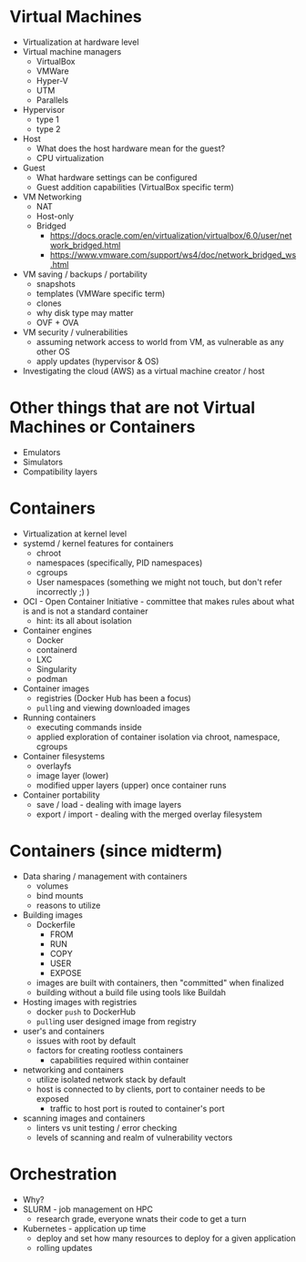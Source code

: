 # Virtual Machines

- Virtualization at hardware level
- Virtual machine managers
  - VirtualBox
  - VMWare
  - Hyper-V
  - UTM
  - Parallels
- Hypervisor
  - type 1
  - type 2
- Host
  - What does the host hardware mean for the guest?
  - CPU virtualization
- Guest
  - What hardware settings can be configured
  - Guest addition capabilities (VirtualBox specific term)
- VM Networking
  - NAT
  - Host-only
  - Bridged
    - https://docs.oracle.com/en/virtualization/virtualbox/6.0/user/network_bridged.html
    - https://www.vmware.com/support/ws4/doc/network_bridged_ws.html
- VM saving / backups / portability
  - snapshots
  - templates (VMWare specific term)
  - clones
  - why disk type may matter
  - OVF + OVA
- VM security / vulnerabilities
  - assuming network access to world from VM, as vulnerable as any other OS
  - apply updates (hypervisor & OS)
- Investigating the cloud (AWS) as a virtual machine creator / host

# Other things that are not Virtual Machines or Containers

- Emulators
- Simulators
- Compatibility layers

# Containers

- Virtualization at kernel level
- systemd / kernel features for containers
  - chroot
  - namespaces (specifically, PID namespaces)
  - cgroups
  - User namespaces (something we might not touch, but don't refer incorrectly ;) )
- OCI - Open Container Initiative - committee that makes rules about what is and is not a standard container
  - hint: its all about isolation
- Container engines
  - Docker
  - containerd
  - LXC
  - Singularity
  - podman
- Container images
  - registries (Docker Hub has been a focus)
  - `pull`ing and viewing downloaded images
- Running containers
  - executing commands inside
  - applied exploration of container isolation via chroot, namespace, cgroups
- Container filesystems
  - overlayfs
  - image layer (lower)
  - modified upper layers (upper) once container runs
- Container portability
  - save / load - dealing with image layers
  - export / import - dealing with the merged overlay filesystem

# Containers (since midterm)

- Data sharing / management with containers
  - volumes
  - bind mounts
  - reasons to utilize
- Building images
  - Dockerfile
    - FROM
    - RUN
    - COPY
    - USER
    - EXPOSE
  - images are built with containers, then "committed" when finalized
  - building without a build file using tools like Buildah
- Hosting images with registries
  - docker `push` to DockerHub
  - `pull`ing user designed image from registry
- user's and containers
  - issues with root by default
  - factors for creating rootless containers
    - capabilities required within container
- networking and containers
  - utilize isolated network stack by default
  - host is connected to by clients, port to container needs to be exposed
    - traffic to host port is routed to container's port
- scanning images and containers
  - linters vs unit testing / error checking
  - levels of scanning and realm of vulnerability vectors

# Orchestration

- Why?
- SLURM - job management on HPC
  - research grade, everyone wnats their code to get a turn
- Kubernetes - application up time
  - deploy and set how many resources to deploy for a given application
  - rolling updates
